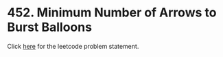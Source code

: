 # 452. Minimum Number of Arrows to Burst Balloons

Click [here](https://leetcode.com/problems/minimum-number-of-arrows-to-burst-balloons/) for the leetcode problem statement.
